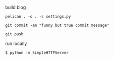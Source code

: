 build blog

    pelican . -o . -s settings.py

    git commit -am "funny but true commit message"

    git push

run locally

    $ python -m SimpleHTTPServer
